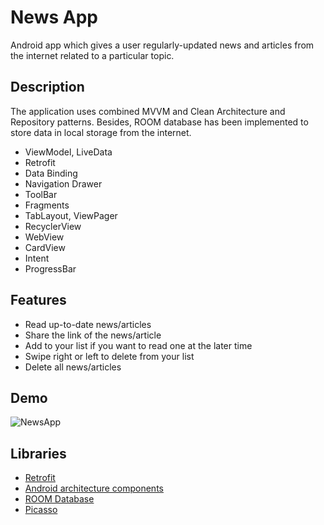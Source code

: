 # News App
Android app which gives a user regularly-updated news and articles from the internet related to a particular topic.

## Description

The application uses combined MVVM and Clean Architecture and Repository patterns. Besides, ROOM database has been implemented to store data in local storage from the internet.
- ViewModel, LiveData
- Retrofit
- Data Binding
- Navigation Drawer
- ToolBar
- Fragments
- TabLayout, ViewPager
- RecyclerView
- WebView
- CardView
- Intent
- ProgressBar

## Features
- Read up-to-date news/articles
- Share the link of the news/article
- Add to your list if you want to read one at the later time
- Swipe right or left to delete from your list
- Delete all news/articles

## Demo
![NewsApp](https://user-images.githubusercontent.com/77526610/113295272-0d2d6680-9309-11eb-8227-4cdd44bd1be0.gif)

## Libraries
- [Retrofit](https://square.github.io/retrofit/)
- [Android architecture components](https://developer.android.com/topic/libraries/architecture/index.html)
- [ROOM Database](https://developer.android.com/jetpack/androidx/releases/room)
- [Picasso](https://square.github.io/picasso/)



